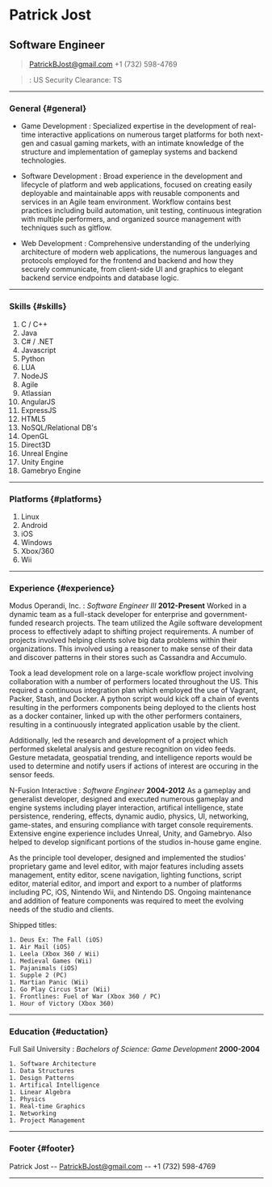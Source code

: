 # Patrick Jost
## Software Engineer

> [PatrickBJost@gmail.com](patrickbjost@gmail.com)
> +1 (732) 598-4769

> : US Security Clearance: TS

------

### General {#general}

* Game Development
    : Specialized expertise in the development of real-time interactive applications on numerous target platforms for both next-gen and casual gaming markets, with an intimate knowledge of the structure and implementation of gameplay systems and backend technologies.

* Software Development
    : Broad experience in the development and lifecycle of platform and web applications, focused on creating easily deployable and maintainable apps with reusable components and services in an Agile team environment. Workflow contains best practices including build automation, unit testing, continuous integration with multiple performers, and organized source management with techniques such as gitflow.  

* Web Development
    : Comprehensive understanding of the underlying architecture of modern web applications, the numerous languages and protocols employed for the frontend and backend and how they securely communicate, from client-side UI and graphics to elegant backend service endpoints and database logic.

------

### Skills {#skills}

1. C / C++
1. Java
1. C# / .NET
1. Javascript
1. Python
1. LUA
1. NodeJS
1. Agile
1. Atlassian 
1. AngularJS
1. ExpressJS
1. HTML5
1. NoSQL/Relational DB's
1. OpenGL
1. Direct3D
1. Unreal Engine
1. Unity Engine
1. Gamebryo Engine

------

### Platforms {#platforms}

1. Linux
1. Android
1. iOS
1. Windows  
1. Xbox/360
1. Wii

------

### Experience {#experience}
Modus Operandi, Inc.
: *Software Engineer III*
  __2012-Present__
  Worked in a dynamic team as a full-stack developer for enterprise and government-funded research projects. The team utilized the Agile software development process to effectively adapt to shifting project requirements. A number of projects involved helping clients solve big data problems within their organizations. This involved using a reasoner to make sense of their data and discover patterns in their stores such as Cassandra and Accumulo. 
  
  Took a lead development role on a large-scale workflow project involving collaboration with a number of performers located throughout the US. This required a continuous integration plan which employed the use of Vagrant, Packer, Stash, and Docker. A python script would kick off a chain of events resulting in the performers components being deployed to the clients host as a docker container, linked up with the other performers containers, resulting in a continuously integrated application usable by the client.

  Additionally, led the research and development of a project which performed skeletal analysis and gesture recognition on  video feeds. Gesture metadata, geospatial trending, and intelligence reports would be used to determine and notify users if actions of interest are occuring in the sensor feeds.
  
  
N-Fusion Interactive
: *Software Engineer*
  __2004-2012__
  As a gameplay and generalist developer, designed and executed numerous gameplay and engine systems including player interaction, artifical intelligence, state persistence, rendering, effects, dynamic audio, physics, UI, networking, game-states, and ensuring compliance with target console requirements. Extensive engine experience includes Unreal, Unity, and Gamebryo. Also helped to develop significant portions of the studios in-house game engine.
  
  As the principle tool developer, designed and implemented the studios' proprietary game and level editor, with major features including assets management, entity editor, scene navigation, lighting functions, script editor, material editor, and import and export to a number of platforms including PC, iOS, Nintendo Wii, and Nintendo DS. Ongoing maintenance and addition of feature components was required to meet the evolving needs of the studio and clients.

  Shipped titles:
  
    1. Deus Ex: The Fall (iOS)
    1. Air Mail (iOS)
    1. Leela (Xbox 360 / Wii)
    1. Medieval Games (Wii)
    1. Pajanimals (iOS)
    1. Supple 2 (PC)
    1. Martian Panic (Wii)
    1. Go Play Circus Star (Wii)
    1. Frontlines: Fuel of War (Xbox 360 / PC)
    1. Hour of Victory (Xbox 360)

------

### Education {#eductation}
Full Sail University
: *Bachelors of Science: Game Development*
  __2000-2004__
  
    1. Software Architecture
    1. Data Structures
    1. Design Patterns
    1. Artifical Intelligence
    1. Linear Algebra
    1. Physics
    1. Real-time Graphics
    1. Networking
    1. Project Management


  
------

### Footer {#footer}

Patrick Jost -- [PatrickBJost@gmail.com](patrickbjost@gmail.com) -- +1 (732) 598-4769

------
